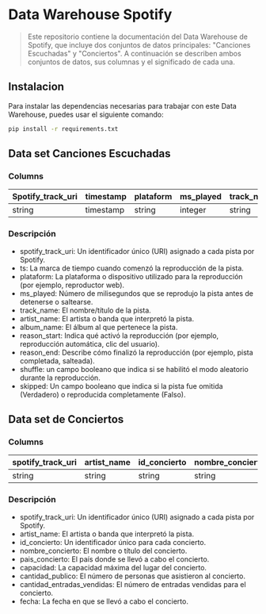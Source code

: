 # Data Warehouse Spotify
>
> Este repositorio contiene la documentación del Data Warehouse de Spotify, que incluye dos conjuntos de datos principales: "Canciones Escuchadas" y "Conciertos". A continuación se describen ambos conjuntos de datos, sus columnas y el significado de cada una.

## Instalacion

Para instalar las dependencias necesarias para trabajar con este Data Warehouse, puedes usar el siguiente comando:

```bash
pip install -r requirements.txt
```

## Data set Canciones Escuchadas

### Columns

| Spotify_track_uri | timestamp | plataform | ms_played | track_name | artist_name | album_name | reason_start | reason_end | shuffle | skipped |
| ------------------- | --------- | --------- | --------- | ---------- | ----------- | ---------- | ------------- | ----------- | ------- | ------- |
| string             | timestamp | string    | integer   | string     | string      | string     | string        | string      | boolean | boolean |

### Descripción

- spotify_track_uri: Un identificador único (URI) asignado a cada pista por Spotify.
- ts: La marca de tiempo cuando comenzó la reproducción de la pista.
- plataform: La plataforma o dispositivo utilizado para la reproducción (por ejemplo, reproductor web).
- ms_played: Número de milisegundos que se reprodujo la pista antes de detenerse o saltearse.
- track_name: El nombre/título de la pista.
- artist_name: El artista o banda que interpretó la pista.
- album_name: El álbum al que pertenece la pista.
- reason_start: Indica qué activó la reproducción (por ejemplo, reproducción automática, clic del usuario).
- reason_end: Describe cómo finalizó la reproducción (por ejemplo, pista completada, salteada).
- shuffle: un campo booleano que indica si se habilitó el modo aleatorio durante la reproducción.
- skipped: Un campo booleano que indica si la pista fue omitida (Verdadero) o reproducida completamente (Falso).

## Data set de Conciertos

### Columns

| spotify_track_uri | artist_name | id_concierto | nombre_concierto | pais_concierto | capacidad | cantidad_publico | cantidad_entradas_vendidas | fecha |
| ----------------- | ----------- | ------------ | ---------------- | -------------- | --------- | ---------------- | -------------------------- | ----- |
| string            | string      | string      | string           | string         | integer   | | integer          | integer                    | date  |

### Descripción

- spotify_track_uri: Un identificador único (URI) asignado a cada pista por Spotify.
- artist_name: El artista o banda que interpretó la pista.
- id_concierto: Un identificador único para cada concierto.
- nombre_concierto: El nombre o título del concierto.
- pais_concierto: El país donde se llevó a cabo el concierto.
- capacidad: La capacidad máxima del lugar del concierto.
- cantidad_publico: El número de personas que asistieron al concierto.
- cantidad_entradas_vendidas: El número de entradas vendidas para el concierto.
- fecha: La fecha en que se llevó a cabo el concierto.
